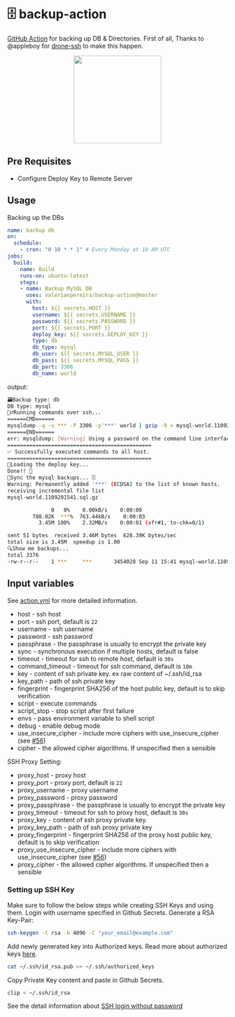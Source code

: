 # 🗄️ backup-action
[GitHub Action](https://github.com/features/actions) for backing up DB & Directories.
First of all, Thanks to @appleboy for [drone-ssh](https://github.com/appleboy/drone-ssh) to make this happen.

<p align="center">
    <img src="https://raw.githubusercontent.com/valerianpereira/backup-action/master/images/backup.svg" width="200">
</p>

## Pre Requisites
- Configure Deploy Key to Remote Server

## Usage
Backing up the DBs

```yaml
name: backup db
on:
  schedule:
    - cron: "0 10 * * 1" # Every Monday at 10 AM UTC
jobs:
  build:
    name: Build
    runs-on: ubuntu-latest
    steps:
    - name: Backup MySQL DB
      uses: valerianpereira/backup-action@master
      with:
        host: ${{ secrets.HOST }}
        username: ${{ secrets.USERNAME }}
        password: ${{ secrets.PASSWORD }}
        port: ${{ secrets.PORT }}
        deploy_key: ${{ secrets.DEPLOY_KEY }}
        type: db
        db_type: mysql
        db_user: ${{ secrets.MYSQL_USER }}
        db_pass: ${{ secrets.MYSQL_PASS }}
        db_port: 3306
        db_name: world
```

output:

```sh
🗃️Backup type: db
DB type: mysql
🏃‍♂️Running commands over ssh...
======CMD======
mysqldump -q -u *** -P 3306 -p'***' world | gzip -9 > mysql-world.1109201541.sql.gz
======END======
err: mysqldump: [Warning] Using a password on the command line interface can be insecure.
==============================================
✅ Successfully executed commands to all host.
==============================================
🔑Loading the deploy key...
Done!! 🍻
🔄Sync the mysql backups... 🗄
Warning: Permanently added '***' (ECDSA) to the list of known hosts.
receiving incremental file list
mysql-world.1109201541.sql.gz

              0   0%    0.00kB/s    0:00:00  
        788.02K  ***%  763.44kB/s    0:00:03  
          3.45M 100%    2.32MB/s    0:00:01 (xfr#1, to-chk=0/1)

sent 51 bytes  received 3.46M bytes  628.39K bytes/sec
total size is 3.45M  speedup is 1.00
🔍Show me backups...
total 3376
-rw-r--r--    1 ***     ***       3454028 Sep 11 15:41 mysql-world.1109201541.sql.gz
```

## Input variables

See [action.yml](./action.yml) for more detailed information.

* host - ssh host
* port - ssh port, default is `22`
* username - ssh username
* password - ssh password
* passphrase - the passphrase is usually to encrypt the private key
* sync - synchronous execution if multiple hosts, default is false
* timeout - timeout for ssh to remote host, default is `30s`
* command_timeout - timeout for ssh command, default is `10m`
* key - content of ssh private key. ex raw content of ~/.ssh/id_rsa
* key_path - path of ssh private key
* fingerprint - fingerprint SHA256 of the host public key, default is to skip verification
* script - execute commands
* script_stop - stop script after first failure
* envs - pass environment variable to shell script
* debug - enable debug mode
* use_insecure_cipher - include more ciphers with use_insecure_cipher (see [#56](https://github.com/appleboy/ssh-action/issues/56))
* cipher - the allowed cipher algorithms. If unspecified then a sensible

SSH Proxy Setting:

* proxy_host - proxy host
* proxy_port - proxy port, default is `22`
* proxy_username - proxy username
* proxy_password - proxy password
* proxy_passphrase - the passphrase is usually to encrypt the private key
* proxy_timeout - timeout for ssh to proxy host, default is `30s`
* proxy_key - content of ssh proxy private key.
* proxy_key_path - path of ssh proxy private key
* proxy_fingerprint - fingerprint SHA256 of the proxy host public key, default is to skip verification
* proxy_use_insecure_cipher - include more ciphers with use_insecure_cipher (see [#56](https://github.com/appleboy/ssh-action/issues/56))
* proxy_cipher - the allowed cipher algorithms. If unspecified then a sensible

### Setting up SSH Key

Make sure to follow the below steps while creating SSH Keys and using them.
Login with username specified in Github Secrets. Generate a RSA Key-Pair:

 ```bash
 ssh-keygen -t rsa -b 4096 -C "your_email@example.com"
 ```

Add newly generated key into Authorized keys. Read more about authorized keys [here](https://www.ssh.com/ssh/authorized_keys/).

```bash
cat ~/.ssh/id_rsa.pub >> ~/.ssh/authorized_keys
```

Copy Private Key content and paste in Github Secrets.

```bash
clip < ~/.ssh/id_rsa
```

See the detail information about [SSH login without password](http://www.linuxproblem.org/art_9.html)
